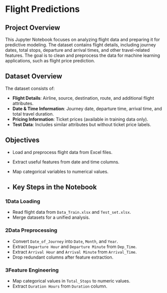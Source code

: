 # Flight Predictions

## **Project Overview**
This Jupyter Notebook focuses on analyzing flight data and preparing it for predictive modeling. The dataset contains flight details, including journey dates, total stops, departure and arrival times, and other travel-related features. The goal is to clean and preprocess the data for machine learning applications, such as flight price prediction.

## **Dataset Overview**
The dataset consists of:
- **Flight Details**: Airline, source, destination, route, and additional flight attributes.
- **Date & Time Information**: Journey date, departure time, arrival time, and total travel duration.
- **Pricing Information**: Ticket prices (available in training data only).
- **Test Data**: Includes similar attributes but without ticket price labels.

##  **Objectives**
- Load and preprocess flight data from Excel files.
- Extract useful features from date and time columns.
- Map categorical variables to numerical values.

- ##  **Key Steps in the Notebook**

### 1**Data Loading**
- Read flight data from `Data_Train.xlsx` and `Test_set.xlsx`.
- Merge datasets for a unified analysis.

### 2️**Data Preprocessing**
- Convert `Date_of_Journey` into `Date`, `Month`, and `Year`.
- Extract `Departure Hour` and `Departure Minute` from `Dep_Time`.
- Extract `Arrival Hour` and `Arrival Minute` from `Arrival_Time`.
- Drop redundant columns after feature extraction.

### 3️**Feature Engineering**
- Map categorical values in `Total_Stops` to numeric values.
- Extract `Duration Hours` from `Duration` column.


